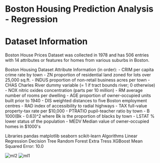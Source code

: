 # Boston Housing Prediction Analysis - Regression

# Dataset Information
Boston House Prices Dataset was collected in 1978 and has 506 entries with 14 attributes or features for homes from various suburbs in Boston.

Boston Housing Dataset Attribute Information (in order):
        - CRIM     per capita crime rate by town
        - ZN       proportion of residential land zoned for lots over 25,000 sq.ft.
        - INDUS    proportion of non-retail business acres per town
        - CHAS     Charles River dummy variable (= 1 if tract bounds river; 0 otherwise)
        - NOX      nitric oxides concentration (parts per 10 million)
        - RM       average number of rooms per dwelling
        - AGE      proportion of owner-occupied units built prior to 1940
        - DIS      weighted distances to five Boston employment centres
        - RAD      index of accessibility to radial highways
        - TAX      full-value property-tax rate per $10,000
        - PTRATIO  pupil-teacher ratio by town
        - B        1000(Bk - 0.63)^2 where Bk is the proportion of blacks by town
        - LSTAT    % lower status of the population
        - MEDV     Median value of owner-occupied homes in $1000's

Libraries
pandas
matplotlib
seaborn
scikit-learn
Algorithms
Linear Regression
Decision Tree
Random Forest
Extra Tress
XGBoost
Mean Squared Error: 10.0

![ml2](https://github.com/ahmedzaky1/Boston-Housing-Prediction---Regression/assets/103897664/e3d7e472-99aa-41f2-a482-a5e5a0c63623)
![ml1](https://github.com/ahmedzaky1/Boston-Housing-Prediction---Regression/assets/103897664/e46cc4e7-7fff-482a-91f6-86a1c7bbcf73)
